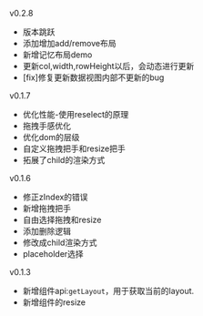 v0.2.8
- 版本跳跃
- 添加增加add/remove布局
- 新增记忆布局demo
- 更新col,width,rowHeight以后，会动态进行更新
- [fix]修复更新数据视图内部不更新的bug


v0.1.7
- 优化性能-使用reselect的原理
- 拖拽手感优化
- 优化dom的层级
- 自定义拖拽把手和resize把手
- 拓展了child的渲染方式

v0.1.6
- 修正zIndex的错误
- 新增拖拽把手
- 自由选择拖拽和resize
- 添加删除逻辑
- 修改成child渲染方式
- placeholder选择

v0.1.3

- 新增组件api:```getLayout```，用于获取当前的layout.
- 新增组件的resize